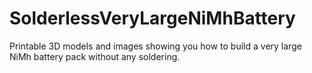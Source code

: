 # SolderlessVeryLargeNiMhBattery
Printable 3D models and images showing you how to build a very large NiMh battery pack without any soldering.
